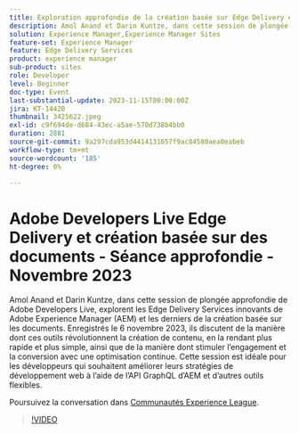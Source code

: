 ```yaml
---
title: Exploration approfondie de la création basée sur Edge Delivery et les documents
description: Amol Anand et Darin Kuntze, dans cette session de plongée approfondie de Adobe Developers Live, explorent les Edge Delivery Services innovants de Adobe Experience Manager (AEM) et les derniers de la création basée sur les documents. Enregistrés le 6 novembre 2023, ils discutent de la manière dont ces outils révolutionnent la création de contenu, en la rendant plus rapide et plus simple, ainsi que de la manière dont stimuler l’engagement et la conversion avec une optimisation continue. Cette session est idéale pour les développeurs qui souhaitent améliorer leurs stratégies de développement web à l’aide de l’API GraphQL d’AEM et d’autres outils flexibles.
solution: Experience Manager,Experience Manager Sites
feature-set: Experience Manager
feature: Edge Delivery Services
product: experience manager
sub-product: sites
role: Developer
level: Beginner
doc-type: Event
last-substantial-update: 2023-11-15T00:00:00Z
jira: KT-14420
thumbnail: 3425622.jpeg
exl-id: c9f694de-d684-43ec-a5ae-570d738b4bb0
duration: 2881
source-git-commit: 9a297cda953d4414131657f9ac84580aea0eabeb
workflow-type: tm+mt
source-wordcount: '185'
ht-degree: 0%

---
```


# Adobe Developers Live Edge Delivery et création basée sur des documents - Séance approfondie - Novembre 2023

Amol Anand et Darin Kuntze, dans cette session de plongée approfondie de Adobe Developers Live, explorent les Edge Delivery Services innovants de Adobe Experience Manager (AEM) et les derniers de la création basée sur les documents. Enregistrés le 6 novembre 2023, ils discutent de la manière dont ces outils révolutionnent la création de contenu, en la rendant plus rapide et plus simple, ainsi que de la manière dont stimuler l’engagement et la conversion avec une optimisation continue. Cette session est idéale pour les développeurs qui souhaitent améliorer leurs stratégies de développement web à l’aide de l’API GraphQL d’AEM et d’autres outils flexibles.

Poursuivez la conversation dans [Communautés Experience League](https://adobe.ly/46KMTsh).

>[!VIDEO](https://video.tv.adobe.com/v/3425622/?learn=on)
